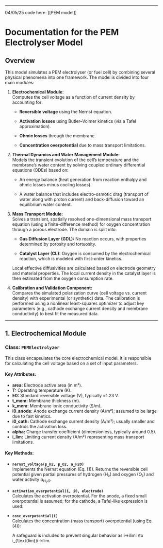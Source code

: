 
---

04/05/25
code here: [[PEM model]]

# Documentation for the PEM Electrolyser Model

## Overview

This model simulates a PEM electrolyser (or fuel cell) by combining several physical phenomena into one framework. The model is divided into four main modules:

1. **Electrochemical Module:**  
    Computes the cell voltage as a function of current density by accounting for:
    
    - **Reversible voltage** using the Nernst equation.
        
    - **Activation losses** using Butler–Volmer kinetics (via a Tafel approximation).
        
    - **Ohmic losses** through the membrane.
        
    - **Concentration overpotential** due to mass transport limitations.
        
2. **Thermal Dynamics and Water Management Module:**  
    Models the transient evolution of the cell’s temperature and the membrane’s water content by solving coupled ordinary differential equations (ODEs) based on:
    
    - An energy balance (heat generation from reaction enthalpy and ohmic losses minus cooling losses).
        
    - A water balance that includes electro-osmotic drag (transport of water along with proton current) and back-diffusion toward an equilibrium water content.
        
3. **Mass Transport Module:**  
    Solves a transient, spatially resolved one-dimensional mass transport equation (using a finite-difference method) for oxygen concentration through a porous electrode. The domain is split into:
    
    - **Gas Diffusion Layer (GDL):** No reaction occurs, with properties determined by porosity and tortuosity.
        
    - **Catalyst Layer (CL):** Oxygen is consumed by the electrochemical reaction, which is modeled with first-order kinetics.
        
    
    Local effective diffusivities are calculated based on electrode geometry and material properties. The local current density in the catalyst layer is then estimated from the oxygen consumption rate.
    
4. **Calibration and Validation Component:**  
    Compares the simulated polarization curve (cell voltage vs. current density) with experimental (or synthetic) data. The calibration is performed using a nonlinear least-squares optimizer to adjust key parameters (e.g., cathode exchange current density and membrane conductivity) to best fit the measured data.

---
## 1. Electrochemical Module

### Class: `PEMElectrolyzer`

This class encapsulates the core electrochemical model. It is responsible for calculating the cell voltage based on a set of input parameters.

#### **Key Attributes:**

- **area:** Electrode active area (in m²).
- **T:** Operating temperature (K).
- **E0:** Standard reversible voltage (V), typically ≈1.23 V.
- **t_mem:** Membrane thickness (m).
- **k_mem:** Membrane ionic conductivity (S/m).
- **i0_anode:** Anode exchange current density (A/m²); assumed to be large due to fast kinetics.
- **i0_cath:** Cathode exchange current density (A/m²); usually smaller and controls the activation loss.
- **alpha:** Charge transfer coefficient (dimensionless, typically around 0.5).
- **i_lim:** Limiting current density (A/m²) representing mass transport limitations.
    

#### **Key Methods:**

- **`nernst_voltage(p_H2, p_O2, a_H2O)`**  
    Implements the Nernst equation (Eq. (1)). Returns the reversible cell potential given partial pressures of hydrogen (H₂) and oxygen (O₂) and water activity $a_{\text{H}_2O}$.
    
- **`activation_overpotential(i, i0, electrode)`**  
    Calculates the activation overpotential. For the anode, a fixed small overpotential is assumed; for the cathode, a Tafel-like expression is used:
	$$ $$
- **`conc_overpotential(i)`**  
	Calculates the concentration (mass transport) overpotential (using Eq. (4)):

	A safeguard is included to prevent singular behavior as i→ilimi \to i_{\text{lim}}i→ilim​.